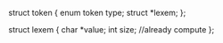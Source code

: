 struct	token
{
  enum token type;
  struct *lexem;
};

struct	lexem
{
  char	*value;
  int	size; //already compute
};
